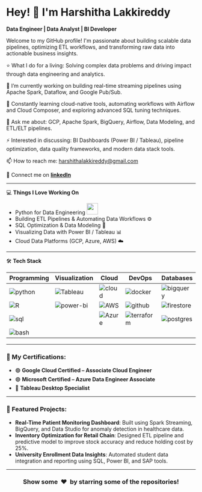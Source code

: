 # Hey! 👋 I'm Harshitha Lakkireddy  
**Data Engineer | Data Analyst | BI Developer**

Welcome to my GitHub profile! I'm passionate about building scalable data pipelines, optimizing ETL workflows, and transforming raw data into actionable business insights.

⭐ What I do for a living: Solving complex data problems and driving impact through data engineering and analytics.

🔭 I’m currently working on building real-time streaming pipelines using Apache Spark, Dataflow, and Google Pub/Sub.

🌱 Constantly learning cloud-native tools, automating workflows with Airflow and Cloud Composer, and exploring advanced SQL tuning techniques.

💬 Ask me about: GCP, Apache Spark, BigQuery, Airflow, Data Modeling, and ETL/ELT pipelines.

⚡ Interested in discussing: BI Dashboards (Power BI / Tableau), pipeline optimization, data quality frameworks, and modern data stack tools.

📫 How to reach me: [harshithalakkireddy@gmail.com](mailto:harshithalakkireddy@gmail.com)

🤝 Connect me on **[linkedIn](https://www.linkedin.com/in/harshitha-lakkireddy-2a30881a8/)**

---
💻 **Things I Love Working On**
- Python for Data Engineering <img src="https://media.giphy.com/media/WUlplcMpOCEmTGBtBW/giphy.gif" width="30">
- Building ETL Pipelines & Automating Data Workflows ⚙️
- SQL Optimization & Data Modeling 💾
- Visualizing Data with Power BI / Tableau 📊
- Cloud Data Platforms (GCP, Azure, AWS) ☁️
---

🛠 **Tech Stack**


| Programming | Visualization | Cloud          | DevOps        | Databases  |
| ----------- | ------------- | -------------- | --------------|------------|
| ![python](https://img.shields.io/badge/Python-3776AB?style=flat-square&logo=python&logoColor=white)     | ![Tableau](https://img.shields.io/badge/Tableau-E97627?style=flat-square&logo=tableau&logoColor=white) | ![cloud](https://img.shields.io/badge/Google_Cloud-4285F4?style=flat-square&logo=googlecloud&logoColor=white)       | ![docker](https://img.shields.io/badge/Docker-2496ED?style=flat-square&logo=docker&logoColor=white)        | ![bigquery](https://img.shields.io/badge/BigQuery-669DF6?style=flat-square&logo=googlebigquery&logoColor=white) |
| ![R](https://img.shields.io/badge/R-276DC3?style=flat-square&logo=r&logoColor=white) | ![power-bi](https://img.shields.io/badge/Power_BI-F2C811?style=flat-square&logo=powerbi&logoColor=white) | ![AWS](https://img.shields.io/badge/AWS-232F3E?style=flat-square&logo=amazonaws&logoColor=white) | ![github](https://img.shields.io/badge/GitHub_Actions-181717?style=flat-square&logo=github&logoColor=white)| ![firestore](https://img.shields.io/badge/Firestore-FFCA28?style=flat-square&logo=firebase&logoColor=white)  |
| ![sql](https://img.shields.io/badge/SQL-003B57?style=flat-square&logo=sqlite&logoColor=white) | | ![Azure](https://img.shields.io/badge/Azure-0078D4?style=flat-square&logo=microsoftazure&logoColor=white) | ![terraform](https://img.shields.io/badge/Terraform-844FBA?style=flat-square&logo=terraform&logoColor=white) | ![postgres](https://img.shields.io/badge/PostgreSQL-4169E1?style=flat-square&logo=postgresql&logoColor=white) |
| ![bash](https://img.shields.io/badge/Bash-4EAA25?style=flat-square&logo=gnubash&logoColor=white) | | |
---

### 📜 My Certifications:
- 🟢 **Google Cloud Certified – Associate Cloud Engineer**
- 🟣 **Microsoft Certified – Azure Data Engineer Associate**
- 🔵 **Tableau Desktop Specialist**

---

### 🚀 Featured Projects:
- **Real-Time Patient Monitoring Dashboard**: Built using Spark Streaming, BigQuery, and Data Studio for anomaly detection in healthcare data.
- **Inventory Optimization for Retail Chain**: Designed ETL pipeline and predictive model to improve stock accuracy and reduce holding cost by 25%.
- **University Enrollment Data Insights**: Automated student data integration and reporting using SQL, Power BI, and SAP tools.

---
<div align="center">
    <h3 align="center">Show some &nbsp;❤️&nbsp; by starring some of the repositories!</h3>
</div>
